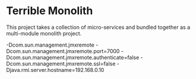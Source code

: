 # Terrible Monolith 
This project takes a collection of micro-services and bundled together as a multi-module monolith project. 

-Dcom.sun.management.jmxremote -Dcom.sun.management.jmxremote.port=7000 -Dcom.sun.management.jmxremote.authenticate=false -Dcom.sun.management.jmxremote.ssl=false -Djava.rmi.server.hostname=192.168.0.10

